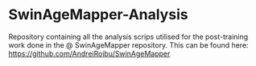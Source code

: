 # SwinAgeMapper-Analysis
Repository containing all the analysis scrips utilised for the post-training work done in the @ SwinAgeMapper repository. This can be found here: https://github.com/AndreiRoibu/SwinAgeMapper
